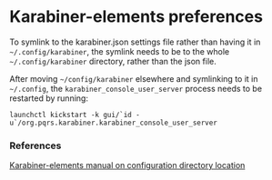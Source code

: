 # Karabiner-elements preferences

To symlink to the karabiner.json settings file rather than having it in `~/.config/karabiner`, the symlink needs to be to the whole `~/.config/karabiner` directory, rather than the json file.

After moving `~/config/karabiner` elsewhere and symlinking to it in `~/.config`, the `karabiner_console_user_server` process needs to be restarted by running:

```
launchctl kickstart -k gui/`id -u`/org.pqrs.karabiner.karabiner_console_user_server
```

### References

[Karabiner-elements manual on configuration directory location](https://karabiner-elements.pqrs.org/docs/manual/misc/configuration-file-path/)
